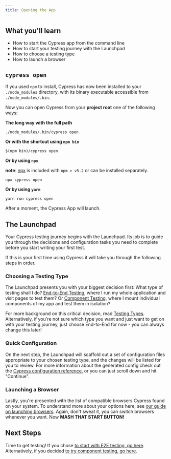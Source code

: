 ```yaml
---
title: Opening the App
---
```


<Alert type="info">

## <Icon name="graduation-cap"></Icon> What you'll learn

- How to start the Cypress app from the command line
- How to start your testing journey with the Launchpad
- How to choose a testing type
- How to launch a browser

</Alert>

## `cypress open`

If you used `npm` to install, Cypress has now been installed to your
`./node_modules` directory, with its binary executable accessible from
`./node_modules/.bin`.

Now you can open Cypress from your **project root** one of the following ways:

**The long way with the full path**

```shell
./node_modules/.bin/cypress open
```

**Or with the shortcut using `npm bin`**

```shell
$(npm bin)/cypress open
```

**Or by using `npx`**

**note**: [npx](https://www.npmjs.com/package/npx) is included with `npm > v5.2`
or can be installed separately.

```shell
npx cypress open
```

**Or by using `yarn`**

```shell
yarn run cypress open
```

After a moment, the Cypress App will launch.

## The Launchpad

<DocsImage src="/img/guides/getting-started/opening-the-app/launchpad.png" alt="The Launchpad window"></DocsImage>

Your Cypress testing journey begins with the Launchpad. Its job is to guide you
through the decisions and configuration tasks you need to complete before you
start writing your first test.

If this is your first time using Cypress it will take you through the following
steps in order.

### Choosing a Testing Type

<DocsImage src="/img/guides/getting-started/opening-the-app/choose-testing-type.png" alt="The Launchpad test type selector"></DocsImage>

The Launchpad presents you with your biggest decision first: What type of
testing shall I do?
[End-to-End Testing](/guides/core-concepts/testing-types#What-is-End-to-end-Testing),
where I run my whole application and visit pages to test them? Or
[Component Testing](/guides/core-concepts/testing-types#What-is-Component-Testing),
where I mount individual components of my app and test them in isolation?

For more background on this critical decision, read
[Testing Types](/guides/core-concepts/testing-types). Alternatively, if you're
not sure which type you want and just want to get on with your testing journey,
just choose End-to-End for now - you can always change this later!

### Quick Configuration

<DocsImage src="/img/guides/getting-started/opening-the-app/scaffolded-files.png" alt="The Launchpad scaffolded files list"></DocsImage>

On the next step, the Launchpad will scaffold out a set of configuration files
appropriate to your chosen testing type, and the changes will be listed for you
to review. For more information about the generated config check out the
[Cypress configuration reference](/guides/references/configuration), or you can
just scroll down and hit "Continue".

### Launching a Browser

<DocsImage src="/img/guides/getting-started/opening-the-app/select-browser.png" alt="The Launchpad browser selector"></DocsImage>

Lastly, you're presented with the list of compatible browsers Cypress found on
your system. To understand more about your options here, see
[our guide on launching browsers](/guides/guides/launching-browsers). Again,
don't sweat it, you can switch browsers whenever you want. Now <strong>MASH THAT
START BUTTON!</strong>

## Next Steps

Time to get testing! If you chose
[to start with E2E testing, go here](/guides/end-to-end-testing/writing-your-first-end-to-end-test).
Alternatively, if you decided
[to try component testing, go here](/guides/component-testing/writing-your-first-component-test).
